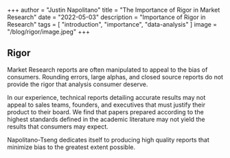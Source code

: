 +++
author = "Justin Napolitano"
title = "The Importance of Rigor in Market Research"
date = "2022-05-03"
description = "Importance of Rigor in Research"
tags = [
    "introduction", "importance", "data-analysis"
]
image = "/blog/rigor/image.jpeg"
+++

## Rigor

Market Research reports are often manipulated to appeal to the bias of consumers.  Rounding errors, large alphas, and closed source reports do not provide the rigor that analysis consumer deserve.  

In our experience, technical reports detailing accurate results may not appeal to sales teams, founders, and executives that must justify their product to their board.  We find that papers prepared according to the highest standards defined in the academic literature may not yield the results that consumers may expect. 

Napolitano-Tseng dedicates itself to producing high quality reports that minimize bias to the greatest extent possible.  


